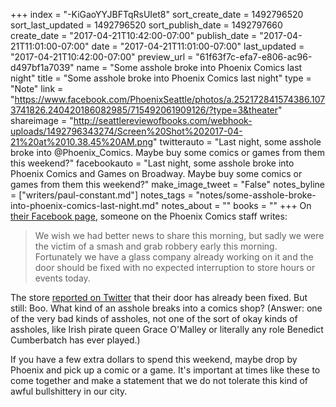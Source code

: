 +++
index = "-KiGaoYYJBFTqRsUIet8"
sort_create_date = 1492796520
sort_last_updated = 1492796520
sort_publish_date = 1492797660
create_date = "2017-04-21T10:42:00-07:00"
publish_date = "2017-04-21T11:01:00-07:00"
date = "2017-04-21T11:01:00-07:00"
last_updated = "2017-04-21T10:42:00-07:00"
preview_url = "61f63f7c-efa7-e806-ac96-d497bf1a7039"
name = "Some asshole broke into Phoenix Comics last night"
title = "Some asshole broke into Phoenix Comics last night"
type = "Note"
link = "https://www.facebook.com/PhoenixSeattle/photos/a.252172841574386.1073741826.240420186082985/715492061909126/?type=3&theater"
shareimage = "http://seattlereviewofbooks.com/webhook-uploads/1492796343274/Screen%20Shot%202017-04-21%20at%2010.38.45%20AM.png"
twitterauto = "Last night, some asshole broke into @Phoenix_Comics. Maybe buy some comics or games from them this weekend?"
facebookauto = "Last night, some asshole broke into Phoenix Comics and Games on Broadway. Maybe buy some comics or games from them this weekend?"
make_image_tweet = "False"
notes_byline = ["writers/paul-constant.md"]
notes_tags = "notes/some-asshole-broke-into-phoenix-comics-last-night.md"
notes_about = ""
books = ""
+++
On [their Facebook page](https://www.facebook.com/PhoenixSeattle/photos/a.252172841574386.1073741826.240420186082985/715492061909126/?type=3&theater), someone on the Phoenix Comics staff writes:

<blockquote>We wish we had better news to share this morning, but sadly we were the victim of a smash and grab robbery early this morning. Fortunately we have a glass company already working on it and the door should be fixed with no expected interruption to store hours or events today.</blockquote>

The store [reported on Twitter](https://twitter.com/Phoenix_Comics/status/855465006002880512) that their door has already been fixed. But still: Boo. What kind of an asshole breaks into a comics shop? (Answer: one of the very bad kinds of assholes, not one of the sort of okay kinds of assholes, like Irish pirate queen Grace O'Malley or literally any role Benedict Cumberbatch has ever played.)

If you have a few extra dollars to spend this weekend, maybe drop by Phoenix and pick up a comic or a game. It's important at times like these to come together and make a statement that we do not tolerate this kind of awful bullshittery in our city.